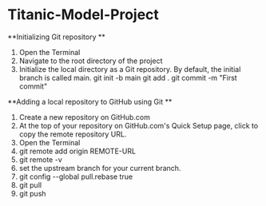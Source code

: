 # Titanic-Model-Project

**Initializing Git repository **
1. Open the Terminal
2. Navigate to the root directory of the project
3. Initialize the local directory as a Git repository. By default, the initial branch is called main.
   git init -b main
   git add .
   git commit -m "First commit"
   
**Adding a local repository to GitHub using Git **  
1. Create a new repository on GitHub.com
2. At the top of your repository on GitHub.com's Quick Setup page, click  to copy the remote repository URL.
3. Open the Terminal
4. git remote add origin REMOTE-URL
5. git remote -v
6. set the upstream branch for your current branch.
7. git config --global pull.rebase true
8. git pull
9. git push
